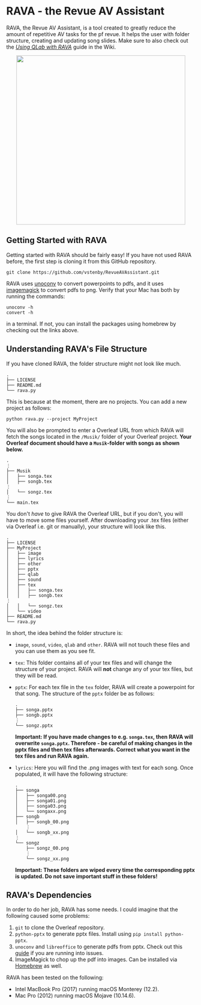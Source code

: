 # RAVA - the Revue AV Assistant

RAVA, the Revue AV Assistant, is a tool created to greatly reduce the amount of repetitive AV tasks for the pf revue. It helps the user with folder structure, creating and updating song slides. Make sure to also check out the [*Using QLab with RAVA*](https://github.com/vstenby/RevueAVAssistant/wiki/Using-QLab-with-RAVA) guide in the Wiki. 

<p align="center">
<img src="https://user-images.githubusercontent.com/35364024/154814545-f17f99f9-2893-4633-b5ff-43eb7d128a6b.png" width="450">
</p>

## Getting Started with RAVA

Getting started with RAVA should be fairly easy! If you have not used RAVA before, the first step is cloning it from this GitHub repository. 

```
git clone https://github.com/vstenby/RevueAVAssistant.git
```

RAVA uses [unoconv](https://formulae.brew.sh/formula/unoconv) to convert powerpoints to pdfs, and it uses [imagemagick](https://formulae.brew.sh/formula/imagemagick) to convert pdfs to png. Verify that your Mac has both by running the commands:

```
unoconv -h 
convert -h 
```

in a terminal. If not, you can install the packages using homebrew by checking out the links above. 


## Understanding RAVA's File Structure

If you have cloned RAVA, the folder structure might not look like much. 

```
.
├── LICENSE
├── README.md
└── rava.py
```

This is because at the moment, there are no projects. You can add a new project as follows:

```
python rava.py --project MyProject
```

You will also be prompted to enter a Overleaf URL from which RAVA will fetch the songs located in the `/Musik/` folder of your Overleaf project. **Your Overleaf document should have a `Musik`-folder with songs as shown below.** 

```
.
⋮
├── Musik
│   ├── songa.tex
│   ├── songb.tex
⋮
│   └── songz.tex
⋮
└── main.tex
```

You don't *have* to give RAVA the Overleaf URL, but if you don't, you will have to move some files yourself. After downloading your .tex files (either via Overleaf i.e. git or manually), your structure will look like this. 

```
.
├── LICENSE
├── MyProject
│   ├── image
│   ├── lyrics
│   ├── other
│   ├── pptx
│   ├── qlab
│   ├── sound
│   ├── tex
│   │   ├── songa.tex
│   │   ├── songb.tex
⋮
│   │   └── songz.tex
│   └── video
├── README.md
└── rava.py
```

In short, the idea behind the folder structure is:

* `image`, `sound`, `video`, `qlab` and `other`. RAVA will not touch these files and you can use them as you see fit. 
* `tex`: This folder contains all of your tex files and will change the structure of your project. RAVA will **not** change any of your tex files, but they will be read. 
* `pptx`: For each tex file in the `tex` folder, RAVA will create a powerpoint for that song. The structure of the `pptx` folder be as follows:

  ```
  .
  ├── songa.pptx
  ├── songb.pptx
  ⋮
  └── songz.pptx
  ```
  **Important: If you have made changes to e.g. `songa.tex`, then RAVA will overwrite `songa.pptx`. Therefore - be careful of making changes in the pptx files and then tex files afterwards. Correct what you want in the tex files and run RAVA again.**
  
  
* `lyrics`: Here you will find the .png images with text for each song. Once populated, it will have the following structure:

  ```
  .
  ├── songa
  │   ├── songa00.png
  │   ├── songa01.png
  │   ├── songa03.png
  │   └── songaxx.png
  ├── songb
  │   ├── songb_00.png
      ⋮
  │   └── songb_xx.png
  ⋮
  └── songz
      ├── songz_00.png
      ⋮
      └── songz_xx.png
  ```
  **Important: These folders are wiped every time the corresponding pptx is updated. Do not save important stuff in these folders!** 
  
 
## RAVA's Dependencies

In order to do her job, RAVA has some needs. I could imagine that the following caused some problems: 

1) `git` to clone the Overleaf repository. 
2) `python-pptx` to generate pptx files. Install using `pip install python-pptx`.
3) `unoconv` and `libreoffice` to generate pdfs from pptx. Check out this [guide](https://nono.ma/export-powerpoint-to-jpg-images-png-pdf) if you are running into issues. 
4) ImageMagick to chop up the pdf into images. Can be installed via [Homebrew](https://formulae.brew.sh/formula/imagemagick) as well.


RAVA has been tested on the following:
* Intel MacBook Pro (2017) running macOS Monterey (12.2).
* Mac Pro (2012) running macOS Mojave (10.14.6).
